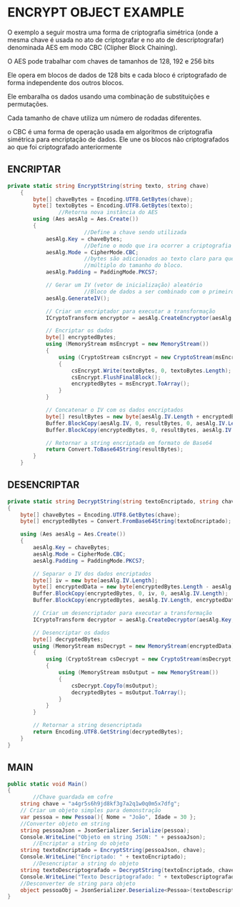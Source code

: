 # ENCRYPT OBJECT EXAMPLE

O exemplo a seguir mostra uma forma de criptografia simétrica (onde a mesma chave é usada no ato de criptografar e no ato de descriptografar) denominada AES em modo CBC (Clipher Block Chaining).

O AES pode trabalhar com chaves de tamanhos de 128, 192 e 256 bits

Ele opera em blocos de dados de 128 bits e cada bloco é criptografado de forma independente dos outros blocos.

Ele embaralha os dados usando uma combinação de substituições e permutações.

Cada tamanho de chave utiliza um número de rodadas diferentes.

o CBC é uma forma de operação usada em algoritmos de criptografia simétrica para encriptação de dados. Ele une os blocos não criptografados ao que foi criptografado anteriormente

## ENCRIPTAR

```csharp
private static string EncryptString(string texto, string chave)
    {
        byte[] chaveBytes = Encoding.UTF8.GetBytes(chave);
        byte[] textoBytes = Encoding.UTF8.GetBytes(texto);
				//Retorna nova instância do AES
        using (Aes aesAlg = Aes.Create())
        {
						//Define a chave sendo utilizada
            aesAlg.Key = chaveBytes;
						//Define o modo que ira ocorrer a criptografia
            aesAlg.Mode = CipherMode.CBC;
						//bytes são adicionados ao texto claro para que o tamanho total seja um 
						//múltiplo do tamanho do bloco.
            aesAlg.Padding = PaddingMode.PKCS7;

            // Gerar um IV (vetor de inicialização) aleatório
						//Bloco de dados a ser combinado com o primeiro bloco de texto
            aesAlg.GenerateIV();

            // Criar um encriptador para executar a transformação
            ICryptoTransform encryptor = aesAlg.CreateEncryptor(aesAlg.Key, aesAlg.IV);

            // Encriptar os dados
            byte[] encryptedBytes;
            using (MemoryStream msEncrypt = new MemoryStream())
            {
                using (CryptoStream csEncrypt = new CryptoStream(msEncrypt, encryptor, CryptoStreamMode.Write))
                {
                    csEncrypt.Write(textoBytes, 0, textoBytes.Length);
                    csEncrypt.FlushFinalBlock();
                    encryptedBytes = msEncrypt.ToArray();
                }
            }

            // Concatenar o IV com os dados encriptados
            byte[] resultBytes = new byte[aesAlg.IV.Length + encryptedBytes.Length];
            Buffer.BlockCopy(aesAlg.IV, 0, resultBytes, 0, aesAlg.IV.Length);
            Buffer.BlockCopy(encryptedBytes, 0, resultBytes, aesAlg.IV.Length, encryptedBytes.Length);

            // Retornar a string encriptada em formato de Base64
            return Convert.ToBase64String(resultBytes);
        }
    }
```

## DESENCRIPTAR

```csharp
private static string DecryptString(string textoEncriptado, string chave)
{
    byte[] chaveBytes = Encoding.UTF8.GetBytes(chave);
    byte[] encryptedBytes = Convert.FromBase64String(textoEncriptado);

    using (Aes aesAlg = Aes.Create())
    {
        aesAlg.Key = chaveBytes;
        aesAlg.Mode = CipherMode.CBC;
        aesAlg.Padding = PaddingMode.PKCS7;

        // Separar o IV dos dados encriptados
        byte[] iv = new byte[aesAlg.IV.Length];
        byte[] encryptedData = new byte[encryptedBytes.Length - aesAlg.IV.Length];
        Buffer.BlockCopy(encryptedBytes, 0, iv, 0, aesAlg.IV.Length);
        Buffer.BlockCopy(encryptedBytes, aesAlg.IV.Length, encryptedData, 0, encryptedData.Length);

        // Criar um desencriptador para executar a transformação
        ICryptoTransform decryptor = aesAlg.CreateDecryptor(aesAlg.Key, iv);

        // Desencriptar os dados
        byte[] decryptedBytes;
        using (MemoryStream msDecrypt = new MemoryStream(encryptedData))
        {
            using (CryptoStream csDecrypt = new CryptoStream(msDecrypt, decryptor, CryptoStreamMode.Read))
            {
                using (MemoryStream msOutput = new MemoryStream())
                {
                    csDecrypt.CopyTo(msOutput);
                    decryptedBytes = msOutput.ToArray();
                }
            }
        }

        // Retornar a string desencriptada
        return Encoding.UTF8.GetString(decryptedBytes);
    }
}
```

## MAIN

```csharp
public static void Main()
{
		//Chave guardada em cofre
    string chave = "a4gr5s6h9jd8kf3g7a2q1w0q0m5x7dfg";
    // Criar um objeto simples para demonstração
    var pessoa = new Pessoa(){ Nome = "João", Idade = 30 };
    //Converter objeto em string
    string pessoaJson = JsonSerializer.Serialize(pessoa);
    Console.WriteLine("Objeto em string JSON: " + pessoaJson);
		//Encriptar a string do objeto
    string textoEncriptado = EncryptString(pessoaJson, chave);
    Console.WriteLine("Encriptado: " + textoEncriptado);
		//Desencriptar a string do objeto
    string textoDescriptografado = DecryptString(textoEncriptado, chave);
    Console.WriteLine("Texto Descriptografado: " + textoDescriptografado);
    //Desconverter de string para objeto
    object pessoaObj = JsonSerializer.Deserialize<Pessoa>(textoDescriptografado);
}
```